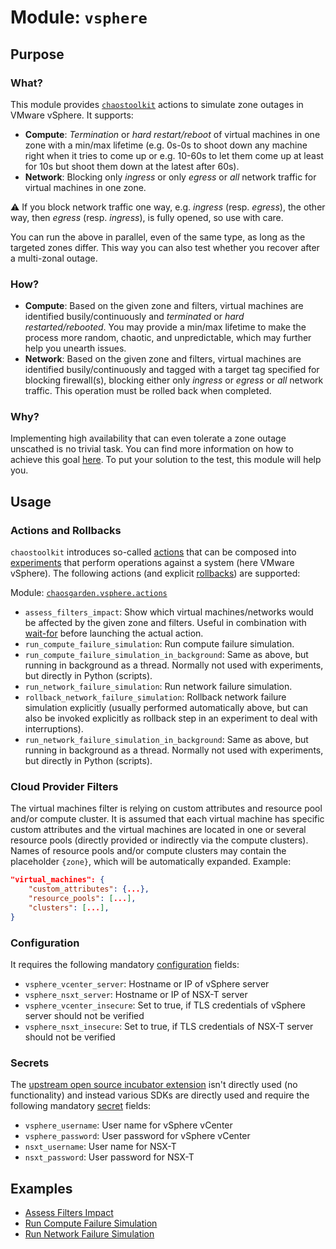 # **Module: `vsphere`**

## Purpose

### What?

This module provides [`chaostoolkit`](https://chaostoolkit.org) actions to simulate zone outages in VMware vSphere. It supports:

- **Compute**: *Termination* or *hard restart/reboot* of virtual machines in one zone with a min/max lifetime (e.g. 0s-0s to shoot down any machine right when it tries to come up or e.g. 10-60s to let them come up at least for 10s but shoot them down at the latest after 60s).
- **Network**: Blocking only *ingress* or only *egress* or *all* network traffic for virtual machines in one zone.

:warning: If you block network traffic one way, e.g. *ingress* (resp. *egress*), the other way, then *egress* (resp. *ingress*), is fully opened, so use with care.

You can run the above in parallel, even of the same type, as long as the targeted zones differ. This way you can also test whether you recover after a multi-zonal outage.

### How?

- **Compute**: Based on the given zone and filters, virtual machines are identified busily/continuously and *terminated* or *hard restarted/rebooted*. You may provide a min/max lifetime to make the process more random, chaotic, and unpredictable, which may further help you unearth issues.
- **Network**: Based on the given zone and filters, virtual machines are identified busily/continuously and tagged with a target tag specified for blocking firewall(s), blocking either only *ingress* or *egress* or *all* network traffic. This operation must be rolled back when completed.

### Why?

Implementing high availability that can even tolerate a zone outage unscathed is no trivial task. You can find more information on how to achieve this goal [here](https://github.com/gardener/gardener/blob/master/docs/usage/shoot_high_availability_best_practices.md). To put your solution to the test, this module will help you.

## Usage

### Actions and Rollbacks

`chaostoolkit` introduces so-called [actions](https://chaostoolkit.org/reference/api/experiment/#action) that can be composed into [experiments](https://chaostoolkit.org/reference/api/experiment/#experiment) that perform operations against a system (here VMware vSphere). The following actions (and explicit [rollbacks](https://chaostoolkit.org/reference/api/experiment/#rollbacks)) are supported:

Module: [`chaosgarden.vsphere.actions`](/chaosgarden/vsphere/actions.py)

- `assess_filters_impact`: Show which virtual machines/networks would be affected by the given zone and filters. Useful in combination with [wait-for](/docs/human/readme.md) before launching the actual action.
- `run_compute_failure_simulation`: Run compute failure simulation.
- `run_compute_failure_simulation_in_background`: Same as above, but running in background as a thread. Normally not used with experiments, but directly in Python (scripts).
- `run_network_failure_simulation`: Run network failure simulation.
- `rollback_network_failure_simulation`: Rollback network failure simulation explicitly (usually performed automatically above, but can also be invoked explicitly as rollback step in an experiment to deal with interruptions).
- `run_network_failure_simulation_in_background`: Same as above, but running in background as a thread. Normally not used with experiments, but directly in Python (scripts).

### Cloud Provider Filters

The virtual machines filter is relying on custom attributes and resource pool and/or compute cluster. It is assumed that each virtual machine has specific custom attributes and the virtual machines are located in one or several resource pools (directly provided or indirectly via the compute clusters). Names of resource pools and/or compute clusters may contain the placeholder `{zone}`, which will be automatically expanded. Example:

```json
"virtual_machines": {
    "custom_attributes": {...},
    "resource_pools": [...],
    "clusters": [...],
}
```

### Configuration

It requires the following mandatory [configuration](https://chaostoolkit.org/reference/api/experiment/#configuration) fields:

- `vsphere_vcenter_server`: Hostname or IP of vSphere server
- `vsphere_nsxt_server`: Hostname or IP of NSX-T server
- `vsphere_vcenter_insecure`: Set to true, if TLS credentials of vSphere server should not be verified
- `vsphere_nsxt_insecure`: Set to true, if TLS credentials of NSX-T server should not be verified

### Secrets

The [upstream open source incubator extension](https://github.com/chaostoolkit-incubator/chaostoolkit-vmware/tree/master/chaosvmware) isn't directly used (no functionality) and instead various SDKs are directly used and require the following mandatory [secret](https://chaostoolkit.org/reference/api/experiment/#secrets) fields:

- `vsphere_username`: User name for vSphere vCenter
- `vsphere_password`: User password for vSphere vCenter
- `nsxt_username`: User name for NSX-T
- `nsxt_password`: User password for NSX-T

## Examples

- [Assess Filters Impact](/docs/vsphere/assess-filters-impact.json)
- [Run Compute Failure Simulation](/docs/vsphere/run-compute-failure-simulation.json)
- [Run Network Failure Simulation](/docs/vsphere/run-network-failure-simulation.json)
